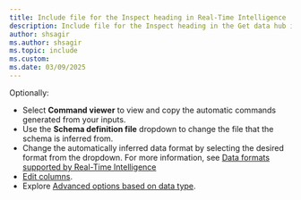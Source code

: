 ```yaml
---
title: Include file for the Inspect heading in Real-Time Intelligence
description: Include file for the Inspect heading in the Get data hub in Real-Time Intelligence.
author: shsagir
ms.author: shsagir
ms.topic: include
ms.custom: 
ms.date: 03/09/2025
---
```

Optionally:

* Select **Command viewer** to view and copy the automatic commands generated from your inputs.
* Use the **Schema definition file** dropdown to change the file that the schema is inferred from.
* Change the automatically inferred data format by selecting the desired format from the dropdown. For more information, see [Data formats supported by Real-Time Intelligence](../ingestion-supported-formats.md)
* [Edit columns](#edit-columns).
* Explore [Advanced options based on data type](#advanced-options-based-on-data-type).
